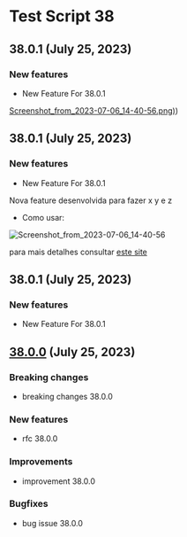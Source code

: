 # Test Script 38
## 38.0.1 (July 25, 2023)
### New features

* New Feature For 38.0.1
 
[Screenshot_from_2023-07-06_14-40-56.png)](.gitbook/assets/Screenshot_from_2023-07-06_14-40-56.png))




##  38.0.1 (July 25, 2023)
### New features

* New Feature For 38.0.1
 

Nova feature desenvolvida para fazer x y e z

* Como usar:

![Screenshot_from_2023-07-06_14-40-56](/uploads/a16f7e01344481c206a3afbdbb1dce21/Screenshot_from_2023-07-06_14-40-56.png)

para mais detalhes consultar [este site](google.com)



##  38.0.1 (July 25, 2023)
### New features

* New Feature For 38.0.1


##  [38.0.0](38.0.0.md) (July 25, 2023)
### Breaking changes

* breaking changes 38.0.0

### New features

* rfc 38.0.0

### Improvements

* improvement 38.0.0

### Bugfixes

* bug issue 38.0.0

